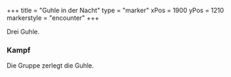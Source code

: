 +++
title = "Guhle in der Nacht"
type = "marker"
xPos = 1900
yPos = 1210
markerstyle = "encounter"
+++

Drei Guhle.

### Kampf
Die Gruppe zerlegt die Guhle.